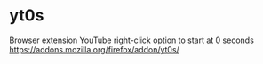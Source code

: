 # yt0s
Browser extension YouTube right-click option to start at 0 seconds https://addons.mozilla.org/firefox/addon/yt0s/

